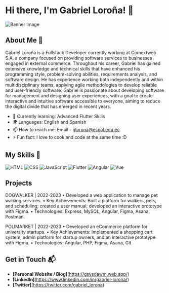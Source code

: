 # Hi there, I'm Gabriel Loroña! 👋

![Banner Image](https://imgur.com/oOEQ1ku)

## About Me 🚀

Gabriel Loroña is a Fullstack Developer currently working at Comextweb S.A, a company focused on providing software services to businesses engaged in external commerce. Throughout his career, Gabriel has gained extensive knowledge and technical skills that have enhanced his programming style, problem-solving abilities, requirements analysis, and software design. He has experience working both independently and within multidisciplinary teams, applying agile methodologies to develop reliable and user-friendly software. Gabriel is passionate about developing software for management and designing user experiences, with a goal to create interactive and intuitive software accessible to everyone, aiming to reduce the digital divide that has emerged in recent years.

- 🌱 Currently learning: Advanced Flutter Skills
- 🌍 Languages: English and Spanish
- 📫 How to reach me: Email - glorona@espol.edu.ec
- ⚡ Fun fact: I love to cook and code at the same time :D

## My Skills 🧠

![HTML](https://img.shields.io/badge/HTML5-E34F26?style=for-the-badge&logo=html5&logoColor=white)
![CSS](https://img.shields.io/badge/CSS3-1572B6?style=for-the-badge&logo=css3&logoColor=white)
![JavaScript](https://img.shields.io/badge/JavaScript-323330?style=for-the-badge&logo=javascript&logoColor=F7DF1E)
![Flutter](https://img.shields.io/badge/Flutter-02569B?style=for-the-badge&logo=flutter&logoColor=white)
![Angular](https://img.shields.io/badge/Angular-DD0031?style=for-the-badge&logo=angular&logoColor=white)
![Vue](https://img.shields.io/badge/Vue%20js-35495E?style=for-the-badge&logo=vuedotjs&logoColor=4FC08D)

## Projects

DOGWALKER | 2022-2023
•	Developed a web application to manage pet walking services.
•	Key Achievements: Built a platform for walkers, pets, and scheduling; created a user manual; developed an interactive prototype with Figma.
•	Technologies: Express, MySQL, Angular, Figma, Asana, Postman.


POLIMARKET | 2022-2023
•	Developed an eCommerce platform for university startups.
•	Key Achievements: Implemented a shopping cart system, admin platform for startup owners, and an interactive prototype with Figma.
•	Technologies: Angular, PHP, Figma, Asana, Git



## Get in Touch 📬

- **[Personal Website / Blog]**(https://gsysdawm.web.app/)
- **[LinkedIn]**(https://www.linkedin.com/in/gabriel-lorona/)
- **[Twitter]**(https://twitter.com/gabriel_lorona)

